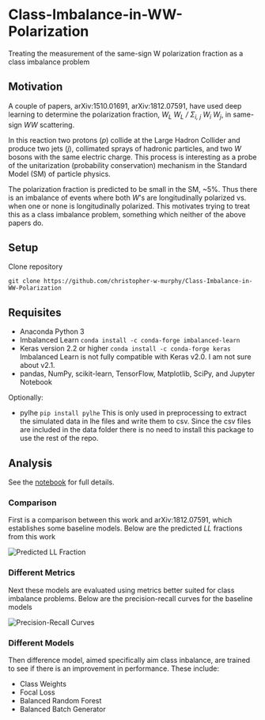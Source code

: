 # Class-Imbalance-in-WW-Polarization
Treating the measurement of the same-sign W polarization fraction as a class imbalance problem

## Motivation
A couple of papers, arXiv:1510.01691, arXiv:1812.07591, have used deep learning to determine the polarization fraction, _W<sub>L</sub> W<sub>L</sub> / &Sigma;<sub>i, j</sub> W<sub>i</sub> W<sub>j</sub>_, in same-sign _WW_ scattering. 

In this reaction two protons (_p_) collide at the Large Hadron Collider and produce two jets (_j_), collimated sprays of hadronic particles, and two _W_ bosons with the same electric charge. This process is interesting as a probe of the unitarization (probability conservation) mechanism in the Standard Model (SM) of particle physics.

The polarization fraction is predicted to be small in the SM, ~5%. Thus there is an imbalance of events where both _W_'s are longitudinally polarized vs. when one or none is longitudinally polarized. This motivates trying to treat this as a class imbalance problem, something which neither of the above papers do.

## Setup
Clone repository
```
git clone https://github.com/christopher-w-murphy/Class-Imbalance-in-WW-Polarization
```

## Requisites

- Anaconda Python 3
- Imbalanced Learn `conda install -c conda-forge imbalanced-learn`
- Keras version 2.2 or higher `conda install -c conda-forge keras`
Imbalanced Learn is not fully compatible with Keras v2.0. I am not sure about v2.1.
- pandas, NumPy, scikit-learn, TensorFlow, Matplotlib, SciPy, and Jupyter Notebook

Optionally:
- pylhe `pip install pylhe` This is only used in preprocessing to extract the simulated data in lhe files and write them to csv. Since the csv files are included in the data folder there is no need to install this package to use the rest of the repo.

## Analysis
See the [notebook](https://github.com/christopher-w-murphy/Class-Imbalance-in-WW-Polarization/blob/master/comparison.ipynb) for full details.

### Comparison
First is a comparison between this work and arXiv:1812.07591, which establishes some baseline models. Below are the predicted _LL_ fractions from this work

![Predicted LL Fraction](https://github.com/christopher-w-murphy/Class-Imbalance-in-WW-Polarization/blob/master/static/predicted_LL_fraction.png)

### Different Metrics
Next these models are evaluated using metrics better suited for class imbalance problems. Below are the precision-recall curves for the baseline models

![Precision-Recall Curves](https://github.com/christopher-w-murphy/Class-Imbalance-in-WW-Polarization/blob/master/static/PR_curve.png)

### Different Models
Then difference model, aimed specifically aim class inbalance, are trained to see if there is an improvement in performance. These include:
- Class Weights
- Focal Loss
- Balanced Random Forest
- Balanced Batch Generator
